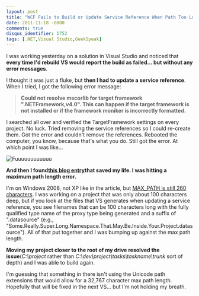 ```yaml
---
layout: post
title: "WCF Fails to Build or Update Service Reference When Path Too Long"
date: 2011-11-18 -0800
comments: true
disqus_identifier: 1752
tags: [.NET,Visual Studio,GeekSpeak]
---
```

I was working yesterday on a solution in Visual Studio and noticed that
**every time I'd rebuild VS would report the build as failed... but
without any error messages**.

I thought it was just a fluke, but **then I had to update a service
reference**. When I tried, I got the following error message:

> **Could not resolve mscorlib for target framework
> ".NETFramework,v4.0". This can happen if the target framework is not
> installed or if the framework moniker is incorrectly formatted.**

I searched all over and verified the TargetFramework settings on every
project. No luck. Tried removing the service references so I could
re-create them. Got the error and couldn't remove the references.
Rebooted the computer, you know, because that's what you do. Still got
the error. At which point I was like...

![Fuuuuuuuuuuuu](https://hyqi8g.dm2302.livefilestore.com/y2pE5TTQWOqJq-LMAWZ2CUxEUzlMwOuvcAilXDfKebwNPZK0guZnjU4lE1qRo-R82ILnrPCrzbXdtqKy0KZQ2d6lfHdRrWpKlxfm7bdkPBYcdk/20111118fuuus.jpg?psid=1)

**And then I found**[**this blog
entry**](http://wcfvs.blogspot.com/2011/04/could-not-resolve-mscorlib-for-target.html)**that
saved my life. I was hitting a maximum path length error.**

I'm on Windows 2008, not XP like in the article, but [MAX\_PATH is still
260
characters](http://msdn.microsoft.com/en-us/library/windows/desktop/aa365247%28v=vs.85%29.aspx#maxpath).
I was working on a project that was only about 100 characters deep, but
if you look at the files that VS generates when updating a service
reference, you see filenames that can be 100 characters long with the
fully qualified type name of the proxy type being generated and a suffix
of ".datasource" (e.g.,
"Some.Really.Super.Long.Namespace.That.May.Be.Inside.Your.Project.datasource").
All of that put together and I was bumping up against the max path
length.

**Moving my project closer to the root of my drive resolved the
issue**(*C:\\project* rather than
*C:\\dev\\project\\tasks\\taskname\\trunk* sort of depth) and I was able
to build again.

I'm guessing that something in there isn't using the Unicode path
extensions that would allow for a 32,767 character max path length.
Hopefully that will be fixed in the next VS... but I'm not holding my
breath.

